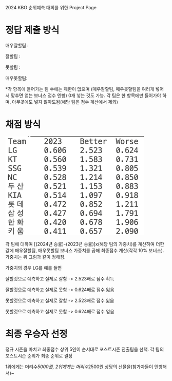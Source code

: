 2024 KBO 순위예측 대회를 위한 Project Page

# 정답 제출 방식
매우잘할팀 : 

잘할팀 :

못할팀 :

매우못할팀:


*각 항목에 들어가는 팀 수에는 제한이 없으며 (매우잘할팀, 매우못할팀을 여러개 넣어서 맞추면 얻는 보너스 점수 엔빵) 0개 넣는 것도 가능. 각 팀은 한 항목에만 들어가야 하며, 아무곳에도 넣지 않아도됨(해당 팀은 점수 계산에서 제외)

# 채점 방식
![plot](weight_image.png)

각 팀에 대하여 [(2024년 승률)-(2023년 승률)]x(해당 팀의 가중치)를 계산하여 더한 값에 매우잘할팀, 매우못할팀 보너스 가중치를 곱해 최종점수 계산(각각 10% 보너스). 가중치는 위 그림과 같이 정해짐.

가중치의 경우 LG를 예를 들면 

잘할것으로 예측하고 실제로 잘함 -> 2.523배로 점수 획득

잘할것으로 예측하고 실제로 못함 -> 0.624배로 점수 잃음

못할것으로 예측하고 실제로 잘함 -> 2.523배로 점수 잃음

못할것으로 예측하고 실제로 못함 -> 0.624배로 점수 얻음

# 최종 우승자 선정
정규 시즌을 마치고 최종점수 상위 5인이 순서대로 포스트시즌 진출팀을 선택. 각 팀의 포스트시즌 순위가 최종 순위로 결정

1위에게는 머리수*5000원, 2위에게는 머리수*2500원 상당의 선물을(참가자들이 엔빵해서)~
